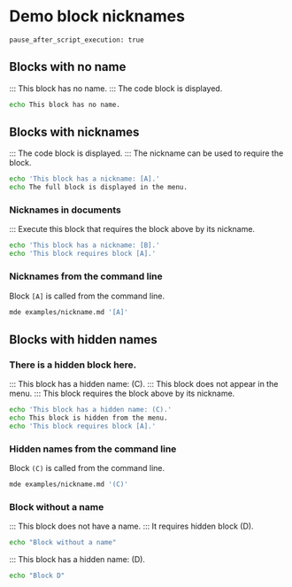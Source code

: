 # Demo block nicknames

```opts :(document_opts)
pause_after_script_execution: true
```

## Blocks with no name
::: This block has no name.
::: The code block is displayed.

```bash
echo This block has no name.
```

## Blocks with nicknames
::: The code block is displayed.
::: The nickname can be used to require the block.

```bash :[A]
echo 'This block has a nickname: [A].'
echo The full block is displayed in the menu.
```

### Nicknames in documents
::: Execute this block that requires the block above by its nickname.
```bash :[B] +[A]
echo 'This block has a nickname: [B].'
echo 'This block requires block [A].'
```

### Nicknames from the command line
Block `[A]` is called from the command line.
```bash
mde examples/nickname.md '[A]'
```

## Blocks with hidden names
### There is a hidden block here.
::: This block has a hidden name: (C).
::: This block does not appear in the menu.
::: This block requires the block above by its nickname.
```bash :(C) +[A]
echo 'This block has a hidden name: (C).'
echo This block is hidden from the menu.
echo 'This block requires block [A].'
```

### Hidden names from the command line
Block `(C)` is called from the command line.
```bash
mde examples/nickname.md '(C)'
```

### Block without a name
::: This block does not have a name.
::: It requires hidden block (D).
```bash +(D)
echo "Block without a name"
```
::: This block has a hidden name: (D).
```bash :(D)
echo "Block D"
```
